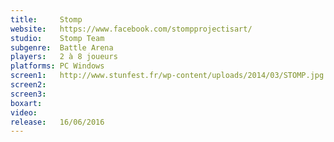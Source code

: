 ```yaml
---
title:     Stomp
website:   https://www.facebook.com/stompprojectisart/
studio:    Stomp Team
subgenre:  Battle Arena
players:   2 à 8 joueurs
platforms: PC Windows
screen1:   http://www.stunfest.fr/wp-content/uploads/2014/03/STOMP.jpg
screen2:
screen3:
boxart:
video:
release:   16/06/2016
---
```

